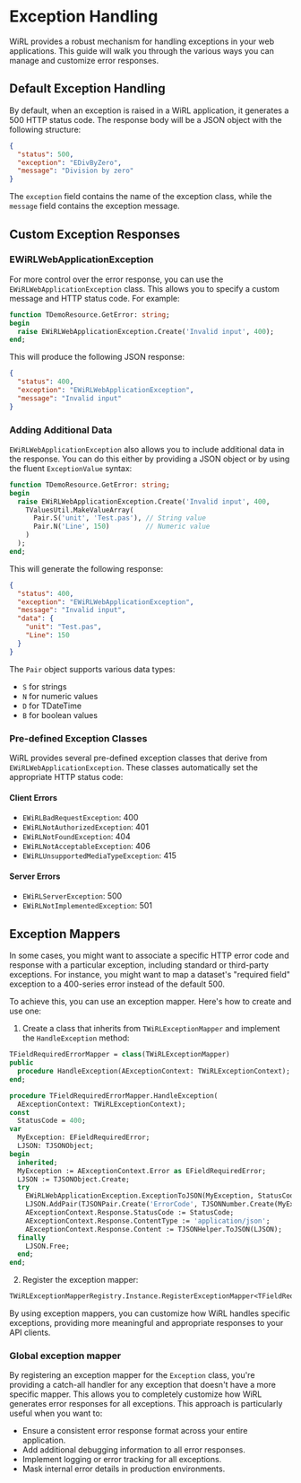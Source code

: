 # Exception Handling

WiRL provides a robust mechanism for handling exceptions in your web applications. This guide will walk you through the various ways you can manage and customize error responses.

## Default Exception Handling

By default, when an exception is raised in a WiRL application, it generates a 500 HTTP status code. The response body will be a JSON object with the following structure:

```json
{
  "status": 500,
  "exception": "EDivByZero",
  "message": "Division by zero"
}
```

The `exception` field contains the name of the exception class, while the `message` field contains the exception message.

## Custom Exception Responses

### EWiRLWebApplicationException

For more control over the error response, you can use the `EWiRLWebApplicationException` class. This allows you to specify a custom message and HTTP status code. For example:

```pascal
function TDemoResource.GetError: string;
begin
  raise EWiRLWebApplicationException.Create('Invalid input', 400);
end;
```

This will produce the following JSON response:

```json
{
  "status": 400,
  "exception": "EWiRLWebApplicationException",
  "message": "Invalid input"
}
```

### Adding Additional Data

`EWiRLWebApplicationException` also allows you to include additional data in the response. You can do this either by providing a JSON object or by using the fluent `ExceptionValue` syntax:

```pascal
function TDemoResource.GetError: string;
begin
  raise EWiRLWebApplicationException.Create('Invalid input', 400,
    TValuesUtil.MakeValueArray(
      Pair.S('unit', 'Test.pas'), // String value
      Pair.N('Line', 150)         // Numeric value
    )
  );
end;
```

This will generate the following response:

```json
{
  "status": 400,
  "exception": "EWiRLWebApplicationException",
  "message": "Invalid input",
  "data": {
    "unit": "Test.pas",
    "Line": 150
  }
}
```

The `Pair` object supports various data types:
- `S` for strings
- `N` for numeric values
- `D` for TDateTime
- `B` for boolean values

### Pre-defined Exception Classes

WiRL provides several pre-defined exception classes that derive from `EWiRLWebApplicationException`. These classes automatically set the appropriate HTTP status code:

#### Client Errors
- `EWiRLBadRequestException`: 400
- `EWiRLNotAuthorizedException`: 401
- `EWiRLNotFoundException`: 404
- `EWiRLNotAcceptableException`: 406
- `EWiRLUnsupportedMediaTypeException`: 415

#### Server Errors
- `EWiRLServerException`: 500
- `EWiRLNotImplementedException`: 501

## Exception Mappers

In some cases, you might want to associate a specific HTTP error code and response with a particular exception, including standard or third-party exceptions. For instance, you might want to map a dataset's "required field" exception to a 400-series error instead of the default 500.

To achieve this, you can use an exception mapper. Here's how to create and use one:

1. Create a class that inherits from `TWiRLExceptionMapper` and implement the `HandleException` method:

```pascal
TFieldRequiredErrorMapper = class(TWiRLExceptionMapper)
public
  procedure HandleException(AExceptionContext: TWiRLExceptionContext); override;
end;

procedure TFieldRequiredErrorMapper.HandleException(
  AExceptionContext: TWiRLExceptionContext);
const
  StatusCode = 400;
var
  MyException: EFieldRequiredError;
  LJSON: TJSONObject;
begin
  inherited;
  MyException := AExceptionContext.Error as EFieldRequiredError;
  LJSON := TJSONObject.Create;
  try
    EWiRLWebApplicationException.ExceptionToJSON(MyException, StatusCode, LJSON);
    LJSON.AddPair(TJSONPair.Create('ErrorCode', TJSONNumber.Create(MyException.ErrorCode)));
    AExceptionContext.Response.StatusCode := StatusCode;
    AExceptionContext.Response.ContentType := 'application/json';
    AExceptionContext.Response.Content := TJSONHelper.ToJSON(LJSON);
  finally
    LJSON.Free;
  end;
end;
```

2. Register the exception mapper:

```pascal
TWiRLExceptionMapperRegistry.Instance.RegisterExceptionMapper<TFieldRequiredErrorMapper, EFieldRequiredError>();
```

By using exception mappers, you can customize how WiRL handles specific exceptions, providing more meaningful and appropriate responses to your API clients.

### Global exception mapper

By registering an exception mapper for the `Exception` class, you're providing a catch-all handler for any exception that doesn't have a more specific mapper. This allows you to completely customize how WiRL generates error responses for all exceptions.
This approach is particularly useful when you want to:

* Ensure a consistent error response format across your entire application.
* Add additional debugging information to all error responses.
* Implement logging or error tracking for all exceptions.
* Mask internal error details in production environments.